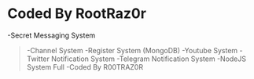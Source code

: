 # Coded By RootRaz0r

-Secret Messaging System 
> -Channel System 
> -Register System (MongoDB) 
> -Youtube System 
> -Twitter Notification System 
> -Telegram Notification System 
> -NodeJS System Full 
> -Coded By R00TRAZ0R
